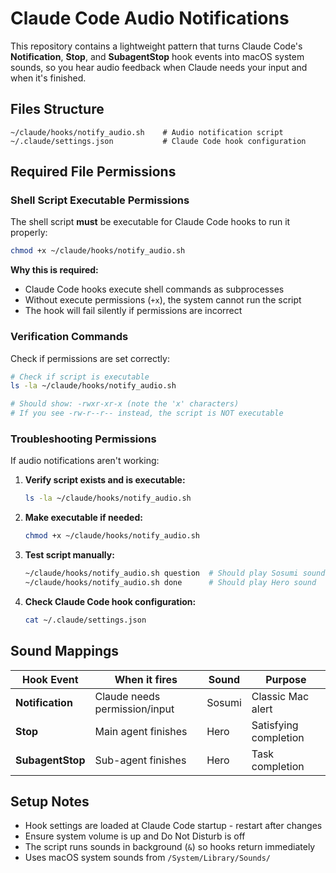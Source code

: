 # Claude Code Audio Notifications

This repository contains a lightweight pattern that turns Claude Code's **Notification**, **Stop**, and **SubagentStop** hook events into macOS system sounds, so you hear audio feedback when Claude needs your input and when it's finished.

## Files Structure

```
~/claude/hooks/notify_audio.sh    # Audio notification script
~/.claude/settings.json           # Claude Code hook configuration
```

## Required File Permissions

### Shell Script Executable Permissions

The shell script **must** be executable for Claude Code hooks to run it properly:

```bash
chmod +x ~/claude/hooks/notify_audio.sh
```

**Why this is required:**
- Claude Code hooks execute shell commands as subprocesses
- Without execute permissions (`+x`), the system cannot run the script
- The hook will fail silently if permissions are incorrect

### Verification Commands

Check if permissions are set correctly:

```bash
# Check if script is executable
ls -la ~/claude/hooks/notify_audio.sh

# Should show: -rwxr-xr-x (note the 'x' characters)
# If you see -rw-r--r-- instead, the script is NOT executable
```

### Troubleshooting Permissions

If audio notifications aren't working:

1. **Verify script exists and is executable:**
   ```bash
   ls -la ~/claude/hooks/notify_audio.sh
   ```

2. **Make executable if needed:**
   ```bash
   chmod +x ~/claude/hooks/notify_audio.sh
   ```

3. **Test script manually:**
   ```bash
   ~/claude/hooks/notify_audio.sh question  # Should play Sosumi sound
   ~/claude/hooks/notify_audio.sh done      # Should play Hero sound
   ```

4. **Check Claude Code hook configuration:**
   ```bash
   cat ~/.claude/settings.json
   ```

## Sound Mappings

| Hook Event | When it fires | Sound | Purpose |
|------------|---------------|-------|---------|
| **Notification** | Claude needs permission/input | Sosumi | Classic Mac alert |
| **Stop** | Main agent finishes | Hero | Satisfying completion |
| **SubagentStop** | Sub-agent finishes | Hero | Task completion |

## Setup Notes

- Hook settings are loaded at Claude Code startup - restart after changes
- Ensure system volume is up and Do Not Disturb is off
- The script runs sounds in background (`&`) so hooks return immediately
- Uses macOS system sounds from `/System/Library/Sounds/`
